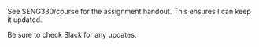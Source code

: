 See SENG330/course for the assignment handout. This ensures I can keep it updated.

Be sure to check Slack for any updates.

